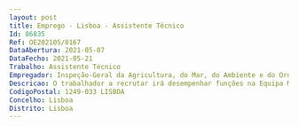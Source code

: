 ```yaml
--- 
layout: post
title: Emprego - Lisboa - Assistente Técnico
Id: 86835
Ref: OE202105/0167
DataAbertura: 2021-05-07
DataFecho: 2021-05-21
Trabalho: Assistente Técnico
Empregador: Inspeção-Geral da Agricultura, do Mar, do Ambiente e do Ordenamento do Território
Descricao: O trabalhador a recrutar irá desempenhar funções na Equipa Multidisciplinar de Controlo e Gestão da Informação da IGAMAOT, cabendo lhe, no âmbito das suas funções   Assegurar as atividades operacionais e que integram o Balcão Único da IGAMAOT, designadamente, registo, receção, classificação, distribuição, expedição, arquivo da correspondência e outras atividades relacionadas com o núcleo de ligação à SG MAAC, no âmbito da Prestação Centralizada de Serviços administrativos, financeiros e patrimoniais
CodigoPostal: 1249-033 LISBOA
Concelho: Lisboa
Distrito: Lisboa
--- 
```


